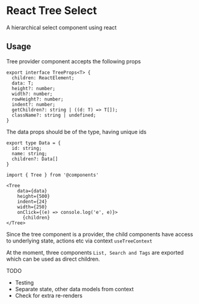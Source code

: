 # React Tree Select

A hierarchical select component using react

## Usage

Tree provider component accepts the following props

```
export interface TreeProps<T> {
  children: ReactElement;
  data: T;
  height?: number;
  width?: number;
  rowHeight?: number;
  indent?: number;
  getChildren?: string | ((d: T) => T[]);
  className?: string | undefined;
}
```
The data props should be of the type, having unique ids

```
export type Data = {
  id: string;
  name: string;
  children?: Data[]
}
```

```
import { Tree } from '@components'

<Tree
    data={data}
    height={500}
    indent={24}
    width={250}
    onClick={(e) => console.log('e', e)}>
      {children}
</Tree>
```

Since the tree component is a provider, the child components have access to underlying state, actions etc via context `useTreeContext`

At the moment, three components `List, Search and Tags` are exported which can be used as direct children.



TODO
-   Testing
-   Separate state, other data models from context
-   Check for extra re-renders